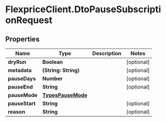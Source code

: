 # FlexpriceClient.DtoPauseSubscriptionRequest

## Properties

Name | Type | Description | Notes
------------ | ------------- | ------------- | -------------
**dryRun** | **Boolean** |  | [optional] 
**metadata** | **{String: String}** |  | [optional] 
**pauseDays** | **Number** |  | [optional] 
**pauseEnd** | **String** |  | [optional] 
**pauseMode** | [**TypesPauseMode**](TypesPauseMode.md) |  | 
**pauseStart** | **String** |  | [optional] 
**reason** | **String** |  | [optional] 


